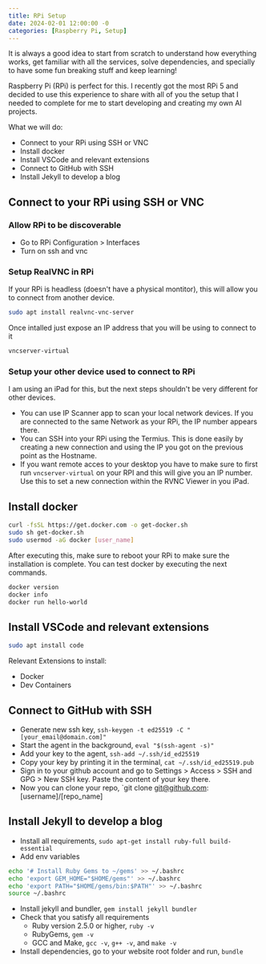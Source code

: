 ```yaml
---
title: RPi Setup
date: 2024-02-01 12:00:00 -0
categories: [Raspberry Pi, Setup]
---
```


It is always a good idea to start from scratch to understand how everything works, get familiar with all the services, solve dependencies, and specially to have some fun breaking stuff and keep learning!

Raspberry Pi (RPi) is perfect for this. I recently got the most RPi 5 and decided to use this experience to share with all of you the setup that I needed to complete for me to start developing and creating my own AI projects.

What we will do:
- Connect to your RPi using SSH or VNC
- Install docker
- Install VSCode and relevant extensions
- Connect to GitHub with SSH
- Install Jekyll to develop a blog


## Connect to your RPi using SSH or VNC

### Allow RPi to be discoverable
+ Go to RPi Configuration > Interfaces
+ Turn on ssh and vnc

### Setup RealVNC in RPi
If your RPi is headless (doesn't have a physical montitor), this will allow you to connect from another device.
```bash
sudo apt install realvnc-vnc-server
```

Once intalled just expose an IP address that you will be using to connect to it
```bash
vncserver-virtual
```

### Setup your other device used to connect to RPi
I am using an iPad for this, but the next steps shouldn't be very different for other devices.

+ You can use IP Scanner app to scan your local network devices. If you are connected to the same Network as your RPi, the IP number appears there.
+ You can SSH into your RPi using the Termius. This is done easily by creating a new connection and using the IP you got on the previous point as the Hostname.
+ If you want remote acces to your desktop you have to make sure to first run `vncserver-virtual` on your RPI and this will give you an IP number. Use this to set a new connection within the RVNC Viewer in you iPad.


## Install docker
```bash
curl -fsSL https://get.docker.com -o get-docker.sh
sudo sh get-docker.sh
sudo usermod -aG docker [user_name]
```
After executing this, make sure to reboot your RPi to make sure the installation is complete. You can test docker by executing the next commands.

```bash
docker version
docker info
docker run hello-world
```

## Install VSCode and relevant extensions
```bash
sudo apt install code
```

Relevant Extensions to install:
+ Docker
+ Dev Containers

## Connect to GitHub with SSH
+ Generate new ssh key, `ssh-keygen -t ed25519 -C "[your_email@domain.com]"`
+ Start the agent in the background, `eval "$(ssh-agent -s)"`
+ Add your key to the agent, `ssh-add ~/.ssh/id_ed25519`
+ Copy your key by printing it in the terminal, `cat ~/.ssh/id_ed25519.pub`
+ Sign in to your github account and go to Settings > Access > SSH and GPG > New SSH key. Paste the content of your key there.
+ Now you can clone your repo, `git clone git@github.com:[username]/[repo_name]

## Install Jekyll to develop a blog
+ Install all requirements, `sudo apt-get install ruby-full build-essential`
+ Add env variables
```bash
echo '# Install Ruby Gems to ~/gems' >> ~/.bashrc
echo 'export GEM_HOME="$HOME/gems"' >> ~/.bashrc
echo 'export PATH="$HOME/gems/bin:$PATH"' >> ~/.bashrc
source ~/.bashrc
```
+ Install jekyll and bundler, `gem install jekyll bundler`
+ Check that you satisfy all requirements  
    * Ruby version 2.5.0 or higher, `ruby -v`
    * RubyGems, `gem -v`
    * GCC and Make, `gcc -v`, `g++ -v`, and `make -v`
+ Install dependencies, go to your website root folder and run, `bundle`